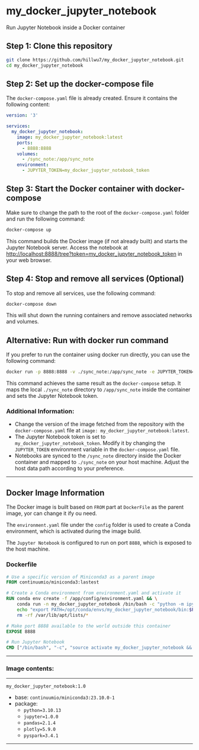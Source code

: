 # my_docker_jupyter_notebook
Run Jupyter Notebook inside a Docker container

## Step 1: Clone this repository
```bash
git clone https://github.com/hillwu7/my_docker_jupyter_notebook.git
cd my_docker_jupyter_notebook
```

## Step 2: Set up the docker-compose file
The `docker-compose.yaml` file is already created. Ensure it contains the following content:

```yaml
version: '3'

services:
  my_docker_jupyter_notebook:
    image: my_docker_jupyter_notebook:latest
    ports:
      - 8888:8888
    volumes:
      - /sync_note:/app/sync_note
    environment:
      - JUPYTER_TOKEN=my_docker_jupyter_notebook_token
```

## Step 3: Start the Docker container with docker-compose
Make sure to change the path to the root of the `docker-compose.yaml` folder and run the following command:

```bash
docker-compose up 
```

This command builds the Docker image (if not already built) and starts the Jupyter Notebook server. Access the notebook at [http://localhost:8888/tree?token=my_docker_jupyter_notebook_token](http://localhost:8888/tree?token=my_docker_jupyter_notebook_token) in your web browser.

## Step 4: Stop and remove all services (Optional)
To stop and remove all services, use the following command:

```bash
docker-compose down 
```

This will shut down the running containers and remove associated networks and volumes.

## Alternative: Run with docker run command
If you prefer to run the container using docker run directly, you can use the following command:

```bash
docker run -p 8888:8888 -v ./sync_note:/app/sync_note -e JUPYTER_TOKEN=my_docker_jupyter_notebook_token my_docker_jupyter_notebook:latest
```

This command achieves the same result as the `docker-compose` setup. It maps the local `./sync_note` directory to `/app/sync_note` inside the container and sets the Jupyter Notebook token.

### Additional Information:
- Change the version of the image fetched from the repository with the `docker-compose.yaml` file at `image: my_docker_jupyter_notebook:latest`.
- The Jupyter Notebook token is set to `my_docker_jupyter_notebook_token`. Modify it by changing the `JUPYTER_TOKEN` environment variable in the `docker-compose.yaml` file.
- Notebooks are synced to the `/sync_note` directory inside the Docker container and mapped to `./sync_note` on your host machine. Adjust the host data path according to your preference.

---

## Docker Image Information
The Docker image is built based on `FROM` part at `DockerFile` as the parent image, yor can change it ify ou need.

The `environment.yaml` file under the `config` folder is used to create a Conda environment, which is activated during the image build.

The `Jupyter Notebook` is configured to run on port `8888`, which is exposed to the host machine.

### Dockerfile
```Dockerfile
# Use a specific version of Miniconda3 as a parent image
FROM continuumio/miniconda3:lastest

# Create a Conda environment from environment.yaml and activate it
RUN conda env create -f /app/config/environment.yaml && \
    conda run -n my_docker_jupyter_notebook /bin/bash -c "python -m ipykernel install --user --name=my_docker_jupyter_notebook --display-name=my_docker_jupyter_notebook" && \
    echo "export PATH=/opt/conda/envs/my_docker_jupyter_notebook/bin:$PATH" >> /etc/profile.d/conda.sh && \
    rm -rf /var/lib/apt/lists/*

# Make port 8888 available to the world outside this container
EXPOSE 8888

# Run Jupyter Notebook
CMD ["/bin/bash", "-c", "source activate my_docker_jupyter_notebook && jupyter notebook --ip=0.0.0.0 --port=8888 --no-browser --allow-root"]
```

---

### Image contents:
---

`my_docker_jupyter_notebook:1.0`

* base: `continuumio/miniconda3:23.10.0-1`
* package:
  * `python=3.10.13`
  * `jupyter=1.0.0`
  * `pandas=2.1.4`
  * `plotly=5.9.0`
  * `pyspark=3.4.1`

---

